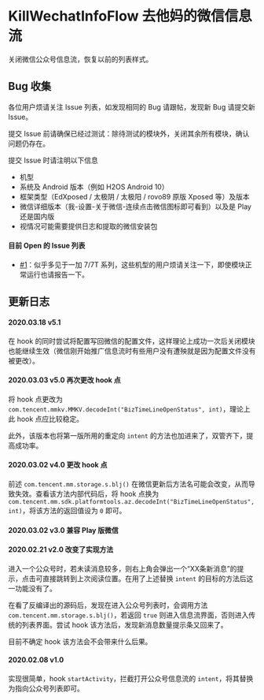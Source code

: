 # KillWechatInfoFlow 去他妈的微信信息流

关闭微信公众号信息流，恢复以前的列表样式。

## Bug 收集

各位用户烦请关注 Issue 列表，如发现相同的 Bug 请跟帖，发现新 Bug 请提交新 Issue。

提交 Issue 前请确保已经过测试：除待测试的模块外，关闭其余所有模块，确认问题仍存在。

提交 Issue 时请注明以下信息
+ 机型
+ 系统及 Android 版本（例如 H2OS Android 10）
+ 框架类型（EdXposed / 太极阴 / 太极阳 / rovo89 原版 Xposed 等）及版本
+ 微信详细版本（我-设置-关于微信-连续点击微信图标即可看到）以及是 Play 还是国内版
+ 视情况可能需要提供日志和提取的微信安装包

#### 目前 Open 的 Issue 列表
+ [#1](https://github.com/chouqibao/KillWechatInfoFlow/issues/1)：似乎多见于一加 7/7T 系列，这些机型的用户烦请关注一下，即使模块正常运行也请报告一下。

## 更新日志
#### 2020.03.18 v5.1
在 hook 的同时尝试将配置写回微信的配置文件，这样理论上成功一次后关闭模块也能继续生效（微信刚开始推广信息流时有些用户没有遭殃就是因为配置文件没有被更改）。

#### 2020.03.03 v5.0  再次更改 hook 点
将 hook 点更改为 `com.tencent.mmkv.MMKV.decodeInt("BizTimeLineOpenStatus", int)`，理论上此 hook 点应比较稳定。

此外，该版本也将第一版所用的重定向 `intent` 的方法也加进来了，双管齐下，提高成功率。

#### 2020.03.02 v4.0  更改 hook 点
前述 `com.tencent.mm.storage.s.blj()` 在微信更新后方法名可能会改变，从而导致失效。查看该方法内部代码后，将 hook 点换为 `com.tencent.mm.sdk.platformtools.az.decodeInt("BizTimeLineOpenStatus", int)`，将该方法的返回值设为 `0` 即可。

#### 2020.03.02 v3.0  兼容 Play 版微信

#### 2020.02.21 v2.0  改变了实现方法
进入一个公众号时，若未读消息较多，则右上角会弹出一个“XX条新消息”的提示，点击可直接跳转到上次阅读位置。在用了上述替换 `intent` 的目标的方法后这一功能没有了。

在看了反编译出的源码后，发现在进入公众号列表时，会调用方法 `com.tencent.mm.storage.s.blj()`，若返回 `true` 则进入信息流界面，否则进入传统的列表界面。尝试 hook 该方法后，发现新消息数量提示条又回来了。

目前不确定 hook 该方法会不会带来什么后果。

#### 2020.02.08 v1.0
实现很简单，hook `startActivity`，拦截打开公众号信息流的 `intent`，将其替换为指向公众号列表即可。
